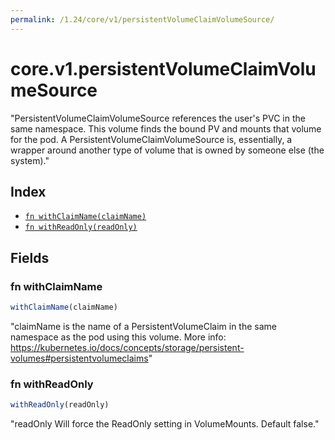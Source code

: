 ```yaml
---
permalink: /1.24/core/v1/persistentVolumeClaimVolumeSource/
---
```


# core.v1.persistentVolumeClaimVolumeSource

"PersistentVolumeClaimVolumeSource references the user's PVC in the same namespace. This volume finds the bound PV and mounts that volume for the pod. A PersistentVolumeClaimVolumeSource is, essentially, a wrapper around another type of volume that is owned by someone else (the system)."

## Index

* [`fn withClaimName(claimName)`](#fn-withclaimname)
* [`fn withReadOnly(readOnly)`](#fn-withreadonly)

## Fields

### fn withClaimName

```ts
withClaimName(claimName)
```

"claimName is the name of a PersistentVolumeClaim in the same namespace as the pod using this volume. More info: https://kubernetes.io/docs/concepts/storage/persistent-volumes#persistentvolumeclaims"

### fn withReadOnly

```ts
withReadOnly(readOnly)
```

"readOnly Will force the ReadOnly setting in VolumeMounts. Default false."